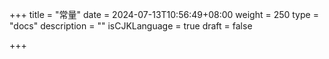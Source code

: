 +++
title = "常量"
date = 2024-07-13T10:56:49+08:00
weight = 250
type = "docs"
description = ""
isCJKLanguage = true
draft = false

+++

